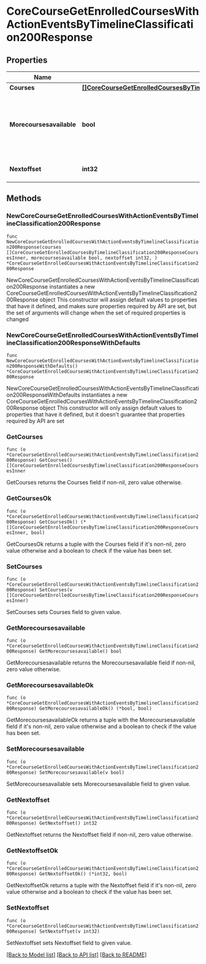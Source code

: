 # CoreCourseGetEnrolledCoursesWithActionEventsByTimelineClassification200Response

## Properties

Name | Type | Description | Notes
------------ | ------------- | ------------- | -------------
**Courses** | [**[]CoreCourseGetEnrolledCoursesByTimelineClassification200ResponseCoursesInner**](CoreCourseGetEnrolledCoursesByTimelineClassification200ResponseCoursesInner.md) |  | 
**Morecoursesavailable** | **bool** | Whether more courses with events exist within the provided parameters | [default to null]
**Nextoffset** | **int32** | Offset for the next request | 

## Methods

### NewCoreCourseGetEnrolledCoursesWithActionEventsByTimelineClassification200Response

`func NewCoreCourseGetEnrolledCoursesWithActionEventsByTimelineClassification200Response(courses []CoreCourseGetEnrolledCoursesByTimelineClassification200ResponseCoursesInner, morecoursesavailable bool, nextoffset int32, ) *CoreCourseGetEnrolledCoursesWithActionEventsByTimelineClassification200Response`

NewCoreCourseGetEnrolledCoursesWithActionEventsByTimelineClassification200Response instantiates a new CoreCourseGetEnrolledCoursesWithActionEventsByTimelineClassification200Response object
This constructor will assign default values to properties that have it defined,
and makes sure properties required by API are set, but the set of arguments
will change when the set of required properties is changed

### NewCoreCourseGetEnrolledCoursesWithActionEventsByTimelineClassification200ResponseWithDefaults

`func NewCoreCourseGetEnrolledCoursesWithActionEventsByTimelineClassification200ResponseWithDefaults() *CoreCourseGetEnrolledCoursesWithActionEventsByTimelineClassification200Response`

NewCoreCourseGetEnrolledCoursesWithActionEventsByTimelineClassification200ResponseWithDefaults instantiates a new CoreCourseGetEnrolledCoursesWithActionEventsByTimelineClassification200Response object
This constructor will only assign default values to properties that have it defined,
but it doesn't guarantee that properties required by API are set

### GetCourses

`func (o *CoreCourseGetEnrolledCoursesWithActionEventsByTimelineClassification200Response) GetCourses() []CoreCourseGetEnrolledCoursesByTimelineClassification200ResponseCoursesInner`

GetCourses returns the Courses field if non-nil, zero value otherwise.

### GetCoursesOk

`func (o *CoreCourseGetEnrolledCoursesWithActionEventsByTimelineClassification200Response) GetCoursesOk() (*[]CoreCourseGetEnrolledCoursesByTimelineClassification200ResponseCoursesInner, bool)`

GetCoursesOk returns a tuple with the Courses field if it's non-nil, zero value otherwise
and a boolean to check if the value has been set.

### SetCourses

`func (o *CoreCourseGetEnrolledCoursesWithActionEventsByTimelineClassification200Response) SetCourses(v []CoreCourseGetEnrolledCoursesByTimelineClassification200ResponseCoursesInner)`

SetCourses sets Courses field to given value.


### GetMorecoursesavailable

`func (o *CoreCourseGetEnrolledCoursesWithActionEventsByTimelineClassification200Response) GetMorecoursesavailable() bool`

GetMorecoursesavailable returns the Morecoursesavailable field if non-nil, zero value otherwise.

### GetMorecoursesavailableOk

`func (o *CoreCourseGetEnrolledCoursesWithActionEventsByTimelineClassification200Response) GetMorecoursesavailableOk() (*bool, bool)`

GetMorecoursesavailableOk returns a tuple with the Morecoursesavailable field if it's non-nil, zero value otherwise
and a boolean to check if the value has been set.

### SetMorecoursesavailable

`func (o *CoreCourseGetEnrolledCoursesWithActionEventsByTimelineClassification200Response) SetMorecoursesavailable(v bool)`

SetMorecoursesavailable sets Morecoursesavailable field to given value.


### GetNextoffset

`func (o *CoreCourseGetEnrolledCoursesWithActionEventsByTimelineClassification200Response) GetNextoffset() int32`

GetNextoffset returns the Nextoffset field if non-nil, zero value otherwise.

### GetNextoffsetOk

`func (o *CoreCourseGetEnrolledCoursesWithActionEventsByTimelineClassification200Response) GetNextoffsetOk() (*int32, bool)`

GetNextoffsetOk returns a tuple with the Nextoffset field if it's non-nil, zero value otherwise
and a boolean to check if the value has been set.

### SetNextoffset

`func (o *CoreCourseGetEnrolledCoursesWithActionEventsByTimelineClassification200Response) SetNextoffset(v int32)`

SetNextoffset sets Nextoffset field to given value.



[[Back to Model list]](../README.md#documentation-for-models) [[Back to API list]](../README.md#documentation-for-api-endpoints) [[Back to README]](../README.md)


